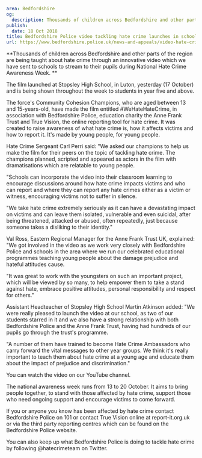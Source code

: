 ```yaml
area: Bedfordshire
og:
  description: Thousands of children across Bedfordshire and other parts of the region are being taught about hate crime through an innovative video which we have sent to schools to stream to their pupils during National Hate Crime Awareness Week.
publish:
  date: 18 Oct 2018
title: Bedfordshire Police video tackling hate crime launches in schools
url: https://www.bedfordshire.police.uk/news-and-appeals/video-hate-crime-schools-oct2018
```

**Thousands of children across Bedfordshire and other parts of the region are being taught about hate crime through an innovative video which we have sent to schools to stream to their pupils during National Hate Crime Awareness Week. **

The film launched at Stopsley High School, in Luton, yesterday (17 October) and is being shown throughout the week to students in year five and above.

The force's Community Cohesion Champions, who are aged between 13 and 15-years-old, have made the film entitled #WeHateHateCrime, in association with Bedfordshire Police, education charity the Anne Frank Trust and True Vision, the online reporting tool for hate crime. It was created to raise awareness of what hate crime is, how it affects victims and how to report it. It's made by young people, for young people.

Hate Crime Sergeant Carl Perri said: "We asked our champions to help us make the film for their peers on the topic of tackling hate crime. The champions planned, scripted and appeared as actors in the film with dramatisations which are relatable to young people.

"Schools can incorporate the video into their classroom learning to encourage discussions around how hate crime impacts victims and who can report and where they can report any hate crimes either as a victim or witness, encouraging victims not to suffer in silence.

"We take hate crime extremely seriously as it can have a devastating impact on victims and can leave them isolated, vulnerable and even suicidal, after being threatened, attacked or abused, often repeatedly, just because someone takes a disliking to their identity."

Val Ross, Eastern Regional Manager for the Anne Frank Trust UK, explained: "We got involved in the video as we work very closely with Bedfordshire Police and schools in the area where we run our celebrated educational programmes teaching young people about the damage prejudice and hateful attitudes cause.

"It was great to work with the youngsters on such an important project, which will be viewed by so many, to help empower them to take a stand against hate, embrace positive attitudes, personal responsibility and respect for others."

Assistant Headteacher of Stopsley High School Martin Atkinson added: "We were really pleased to launch the video at our school, as two of our students starred in it and we also have a strong relationship with both Bedfordshire Police and the Anne Frank Trust, having had hundreds of our pupils go through the trust's programme.

"A number of them have trained to become Hate Crime Ambassadors who carry forward the vital messages to other year groups. We think it's really important to teach them about hate crime at a young age and educate them about the impact of prejudice and discrimination."

You can watch the video on our YouTube channel.

The national awareness week runs from 13 to 20 October. It aims to bring people together, to stand with those affected by hate crime, support those who need ongoing support and encourage victims to come forward.

If you or anyone you know has been affected by hate crime contact Bedfordshire Police on 101 or contact True Vision online at report-it.org.uk or via the third party reporting centres which can be found on the Bedfordshire Police website.

You can also keep up what Bedfordshire Police is doing to tackle hate crime by following @hatecrimeteam on Twitter.

